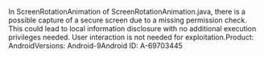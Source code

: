 In ScreenRotationAnimation of ScreenRotationAnimation.java, there is a possible capture of a secure screen due to a missing permission check. This could lead to local information disclosure with no additional execution privileges needed. User interaction is not needed for exploitation.Product: AndroidVersions: Android-9Android ID: A-69703445